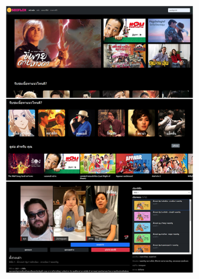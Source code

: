 [![]()](https://www.youtube.com/watch?v=XSeB3aU79fI)

![](assets/1.PNG)
![](assets/2.PNG)
![](assets/3.PNG)
